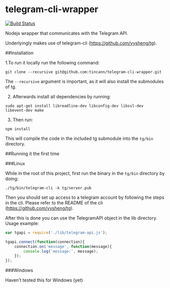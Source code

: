 telegram-cli-wrapper
===================
[![Build Status](https://travis-ci.org/tincann/telegram-cli-wrapper.svg)](https://travis-ci.org/tincann/telegram-cli-nodejs)

Nodejs wrapper that communicates with the Telegram API.

Underlyingly makes use of telegram-cli (https://github.com/vysheng/tg).

##Installation

1.To run it locally run the following command:

`git clone --recursive git@github.com:tincann/telegram-cli-wrapper.git`
  
The `--recursive` argument is important, as it will also install the submodules of tg. 

2. Afterwards install all dependencies by running:

`sudo apt-get install libreadline-dev libconfig-dev libssl-dev libevent-dev make`

3. Then run:

`npm install`

This will compile the code in the included tg submodule into the `tg/bin` directory.

##Running it the first time

###Linux

While in the root of this project, first run the binary in the `tg/bin` directory by doing:

`./tg/bin/telegram-cli -k tg/server.pub`

Then you should set up access to a telegram account by following the steps in the cli. Please refer to the README of the cli (https://github.com/vysheng/tg).

After this is done you can use the TelegramAPI object in the lib directory. Usage example:

```javascript
var tgapi = require('./lib/telegram-api.js');

tgapi.connect(function(connection){
    connection.on('message', function(message){
        console.log('message:', message);
    });
});
```


###Windows

Haven't tested this for Windows (yet)
